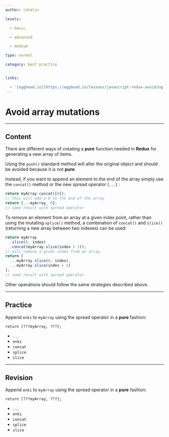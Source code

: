 ```yaml
---
author: catalin

levels:

  - basic

  - advanced

  - medium

type: normal

category: best practice


links:

  - '[egghead.io](https://egghead.io/lessons/javascript-redux-avoiding-array-mutations-with-concat-slice-and-spread){website}'
---
```


# Avoid array mutations

---

## Content

There are different ways of creating a **pure** function needed in **Redux** for generating a new array of items.

Using the `push()` standard method will alter the original object and should be avoided because it is not **pure**.

Instead, if you want to append an element to the end of the array simply use the `concat()` method or the new spread operator (`...`) :

```javascript
return myArray.concat([0]);
// this will add a 0 to the end of the array
return [...myArray, 0];
// same result with spread operator
```

To remove an element from an array at a given index point, rather than using the mutating `splice()` method, a combination of `concat()` and `slice()` (returning a new array between two indexes) can be used:

```javascript
return myArray
  .slice(0, index)
  .concat(myArray.slice(index + 1));
// will remove a given index from an array
return [
  ...myArray.slice(0, index),
  ...myArray.slice(index + 1)
];
// same result with spread operator
```

Other operations should follow the same strategies described above.

---

## Practice

Append `enki` to `myArray` using the spread operator in a **pure** fashion:

```
return [???myArray, ???];
```

- `...`
- `enki`
- `concat`
- `splice`
- `slice`

---

## Revision

Append `enki` to `myArray` using the spread operator in a **pure** fashion:

```
return [???myArray, ???];
```

- `...`
- `enki`
- `concat`
- `splice`
- `slice`
